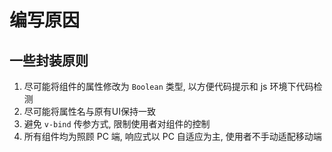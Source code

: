 # 编写原因

## 一些封装原则

1. 尽可能将组件的属性修改为 `Boolean` 类型, 以方便代码提示和 js 环境下代码检测
2. 尽可能将属性名与原有UI保持一致
3. 避免 `v-bind` 传参方式, 限制使用者对组件的控制
4. 所有组件均为照顾 PC 端, 响应式以 PC 自适应为主, 使用者不手动适配移动端
